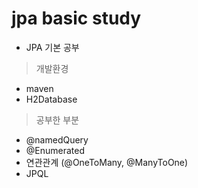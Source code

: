 # jpa basic study
- JPA 기본 공부

>개발환경
- maven
- H2Database

>공부한 부분
- @namedQuery
- @Enumerated
- 연관관계 (@OneToMany, @ManyToOne)
- JPQL

